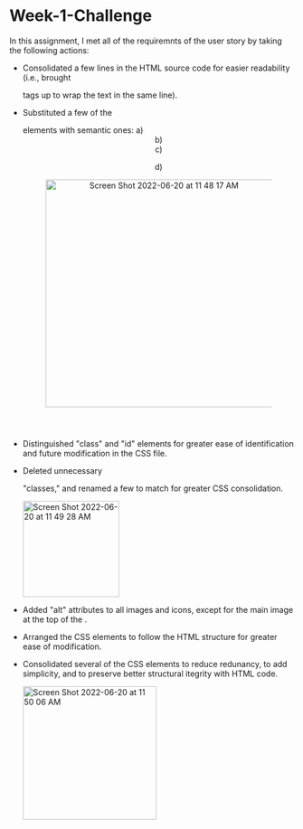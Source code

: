 # Week-1-Challenge 

In this assignment, I met all of the requiremnts of the user story by taking the following actions:
 - Consolidated a few lines in the HTML source code for easier readability (i.e., brought <p> tags up to wrap the text in the same line).
 - Substituted a few of the <div> elements with semantic ones:
 a) <header> 
 b) <nav> 
 c) <figure> 
 d) <section>
    
    
    <img width="403" alt="Screen Shot 2022-06-20 at 11 48 17 AM" src="https://user-images.githubusercontent.com/106923428/174655522-000d3145-5978-4e57-b10a-d603cd09315e.png">

 - Distinguished "class" and "id" elements for greater ease of identification and future modification in the CSS file.
 - Deleted unnecessary <div> "classes," and renamed a few to match for greater CSS consolidation.
    
   
    <img width="170" alt="Screen Shot 2022-06-20 at 11 49 28 AM" src="https://user-images.githubusercontent.com/106923428/174655596-b6bbd283-772d-45f9-9689-a3db3754dba4.png">

    
 - Added "alt" attributes to all images and icons, except for the main image at the top of the <body>.
 - Arranged the CSS elements to follow the HTML structure for greater ease of modification.
 - Consolidated several of the CSS elements to reduce redunancy, to add simplicity, and to preserve better structural itegrity with HTML code.
    
 
    <img width="236" alt="Screen Shot 2022-06-20 at 11 50 06 AM" src="https://user-images.githubusercontent.com/106923428/174655671-63bbba32-1ec7-4b89-b895-dc56cee61db5.png">

